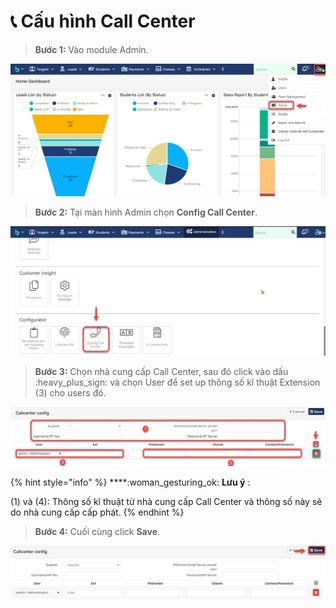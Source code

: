 # 📞 Cấu hình Call Center

> **Bước 1:** Vào module Admin.

![](../.gitbook/assets/set1.jpg)

> **Bước 2:** Tại màn hình Admin chọn **Config Call Center**.

![](../.gitbook/assets/set2.jpg)

> **Bước 3:** Chọn nhà cung cấp Call Center, sau đó click vào dấu :heavy\_plus\_sign: và chọn User để set up thông số kĩ thuật Extension (3) cho users đó.

![](../.gitbook/assets/set3.jpg)

{% hint style="info" %}
****:woman\_gesturing\_ok: **Lưu ý** :

(1) và (4): Thông số kĩ thuật từ nhà cung cấp Call Center và thông số này sẽ do nhà cung cấp cấp phát.
{% endhint %}

> **Bước 4:** Cuối cùng click **Save**.

![](../.gitbook/assets/set4.jpg)
